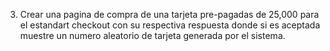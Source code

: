 3) Crear una pagina de compra de una tarjeta pre-pagadas de 25,000 para el
estandart checkout con su respectiva respuesta donde si es aceptada
muestre un numero aleatorio de tarjeta generada por el sistema.